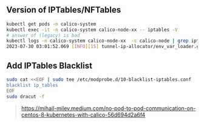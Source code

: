 ## Version of IPTables/NFTables
```bash
kubectl get pods -n calico-system
kubectl exec -it -n calico-system calico-node-xx -- iptables -V
# answer of (legacy) is bad
kubectl logs -n calico-system calico-node-xx  -c calico-node | grep iptablesbackend
2023-07-30 03:01:52.069 [INFO][15] tunnel-ip-allocator/env_var_loader.go 40: Found felix environment variable: "iptablesbackend"="NFT"
```

## Add IPTables Blacklist
```bash
sudo cat <<EOF | sudo tee /etc/modprobe.d/10-blacklist-iptables.conf
blacklist ip_tables
EOF
sudo dracut -f
```
> https://mihail-milev.medium.com/no-pod-to-pod-communication-on-centos-8-kubernetes-with-calico-56d694d2a6f4
